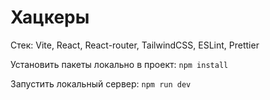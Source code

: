 # Хацкеры

Стек: Vite, React, React-router, TailwindCSS, ESLint, Prettier

Установить пакеты локально в проект:
`npm install`

Запустить локальный сервер:
`npm run dev`
